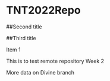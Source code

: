 # TNT2022Repo

##Second title

##Third title

Item 1

This is to test remote repository
Week 2

More data on Divine branch
